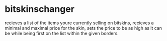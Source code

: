 # bitskinschanger
recieves a list of the items youre currently selling on bitskins, recieves a minimal and maximal price for the skin, sets the price to be as high as it can be while being first on the list within the given borders.
